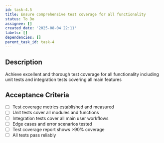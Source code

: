 ```yaml
---
id: task-4.5
title: Ensure comprehensive test coverage for all functionality
status: To Do
assignee: []
created_date: '2025-08-04 22:11'
labels: []
dependencies: []
parent_task_id: task-4
---
```


## Description

Achieve excellent and thorough test coverage for all functionality including unit tests and integration tests covering all main features

## Acceptance Criteria

- [ ] Test coverage metrics established and measured
- [ ] Unit tests cover all modules and functions
- [ ] Integration tests cover all main user workflows
- [ ] Edge cases and error scenarios tested
- [ ] Test coverage report shows >90% coverage
- [ ] All tests pass reliably
